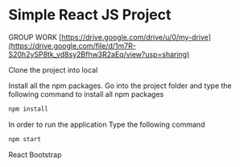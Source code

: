 # Simple React JS Project

GROUP WORK
[https://drive.google.com/drive/u/0/my-drive](https://drive.google.com/file/d/1m7R-S20h2ySP8tk_vd8sy2Bfhw3R2aEq/view?usp=sharing)









Clone the project into local

Install all the npm packages. Go into the project folder and type the following command to install all npm packages

```bash
npm install
```

In order to run the application Type the following command

```bash
npm start
```
React Bootstrap
